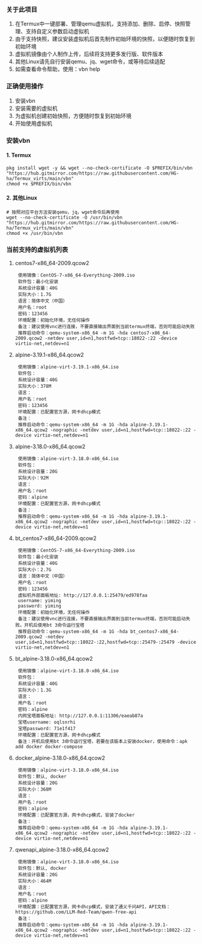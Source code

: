 ### 关于此项目
1. 在Termux中一键部署、管理qemu虚拟机，支持添加、删除、启停、快照管理、支持自定义参数启动虚拟机
2. 由于支持快照，建议安装虚拟机后首先制作初始环境的快照，以便随时恢复到初始环境
3. 虚拟机镜像由个人制作上传，后续将支持更多发行版、软件版本
4. 其他Linux请先自行安装qemu、jq、wget命令，或等待后续适配
5. 如需查看命令帮助，使用：vbn help

### 正确使用操作
1. 安装vbn
2. 安装需要的虚拟机
3. 为虚拟机创建初始快照，方便随时恢复到初始环境
4. 开始使用虚拟机

### 安装vbn
#### 1. Termux
```
pkg install wget -y && wget --no-check-certificate -O $PREFIX/bin/vbn "https://hub.gitmirror.com/https://raw.githubusercontent.com/HG-ha/Termux_virts/main/vbn" 
chmod +x $PREFIX/bin/vbn
```
#### 2. 其他Linux
```
# 按照对应平台方法安装qemu，jq，wget命令后再使用
wget --no-check-certificate -O /usr/bin/vbn "https://hub.gitmirror.com/https://raw.githubusercontent.com/HG-ha/Termux_virts/main/vbn"
chmod +x /usr/bin/vbn
```

### 当前支持的虚拟机列表
1. centos7-x86_64-2009.qcow2
   ```
    使用镜像：CentOS-7-x86_64-Everything-2009.iso
    软件包：最小化安装
    系统设计容量：40G
    实际大小：1.7G
    语言：简体中文（中国）
    用户名：root
    密码：123456
    环境配置：初始化环境，无任何操作
    备注：建议使用vnc进行连接，不要直接输出界面到当前termux终端，否则可能启动失败
    推荐启动命令：qemu-system-x86_64 -m 1G -hda centos7-x86_64-2009.qcow2 -netdev user,id=n1,hostfwd=tcp::18022-:22 -device virtio-net,netdev=n1
   ```
2. alpine-3.19.1-x86_64.qcow2
   ```
    使用镜像：alpine-virt-3.19.1-x86_64.iso
    软件包：
    系统设计容量：40G
    实际大小：378M
    语言：
    用户名：root
    密码：123456
    环境配置：已配置官方源，网卡dhcp模式
    备注：
    推荐启动命令：qemu-system-x86_64 -m 1G -hda alpine-3.19.1-x86_64.qcow2 -nographic -netdev user,id=n1,hostfwd=tcp::18022-:22 -device virtio-net,netdev=n1
   ```
3. alpine-3.18.0-x86_64.qcow2
   ```
    使用镜像：alpine-virt-3.18.0-x86_64.iso
    软件包：
    系统设计容量：20G
    实际大小：92M
    语言：
    用户名：root
    密码：alpine
    环境配置：已配置官方源，网卡dhcp模式
    备注：
    推荐启动命令：qemu-system-x86_64 -m 1G -hda alpine-3.19.1-x86_64.qcow2 -nographic -netdev user,id=n1,hostfwd=tcp::18022-:22 -device virtio-net,netdev=n1
   ```
4. bt_centos7-x86_64-2009.qcow2
   ```
    使用镜像：CentOS-7-x86_64-Everything-2009.iso
    软件包：最小化安装
    系统设计容量：40G
    实际大小：2.7G
    语言：简体中文（中国）
    用户名：root
    密码：123456
    虚拟机外部面板地址: http://127.0.0.1:25479/ed978faa
    username: yiming
    password: yiming
    环境配置：初始化环境，无任何操作
    备注：建议使用vnc进行连接，不要直接输出界面到当前termux终端，否则可能启动失败。开机后使用bt 3命令运行宝塔
    推荐启动命令：qemu-system-x86_64 -m 1G -hda bt_centos7-x86_64-2009.qcow2 -netdev user,id=n1,hostfwd=tcp::18022-:22,hostfwd=tcp::25479-:25479 -device virtio-net,netdev=n1
   ```
5. bt_alpine-3.18.0-x86_64.qcow2
   ```
    使用镜像：alpine-virt-3.18.0-x86_64.iso
    软件包：
    系统设计容量：40G
    实际大小：1.3G
    语言：
    用户名：root
    密码：alpine
    内网宝塔面板地址: http://127.0.0.1:11306/eaeab87a
    宝塔username: oqlsnrhi
    宝塔password: 71e1f417
    环境配置：已配置官方源，网卡dhcp模式
    备注：开机后使用bt 3命令运行宝塔，若要在该版本上安装docker，使用命令：apk add docker docker-compose
   ```
6. docker_alpine-3.18.0-x86_64.qcow2
   ```
    使用镜像：alpine-virt-3.18.0-x86_64.iso
    软件包：默认, docker
    系统设计容量：20G
    实际大小：368M
    语言：
    用户名：root
    密码：alpine
    环境配置：已配置官方源，网卡dhcp模式，安装了docker
    备注：
    推荐启动命令：qemu-system-x86_64 -m 1G -hda alpine-3.19.1-x86_64.qcow2 -nographic -netdev user,id=n1,hostfwd=tcp::18022-:22 -device virtio-net,netdev=n1
   ```
7. qwenapi_alpine-3.18.0-x86_64.qcow2
   ```
    使用镜像：alpine-virt-3.18.0-x86_64.iso
    软件包：默认, docker
    系统设计容量：20G
    实际大小：464M
    语言：
    用户名：root
    密码：alpine
    环境配置：已配置官方源，网卡dhcp模式，安装了通义千问API，API文档：https://github.com/LLM-Red-Team/qwen-free-api
    备注：
    推荐启动命令：qemu-system-x86_64 -m 1G -hda alpine-3.19.1-x86_64.qcow2 -nographic -netdev user,id=n1,hostfwd=tcp::18022-:22 -device virtio-net,netdev=n1
   ```
